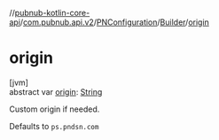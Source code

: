 //[pubnub-kotlin-core-api](../../../../index.md)/[com.pubnub.api.v2](../../index.md)/[PNConfiguration](../index.md)/[Builder](index.md)/[origin](origin.md)

# origin

[jvm]\
abstract var [origin](origin.md): [String](https://kotlinlang.org/api/latest/jvm/stdlib/kotlin/-string/index.html)

Custom origin if needed.

Defaults to `ps.pndsn.com`
